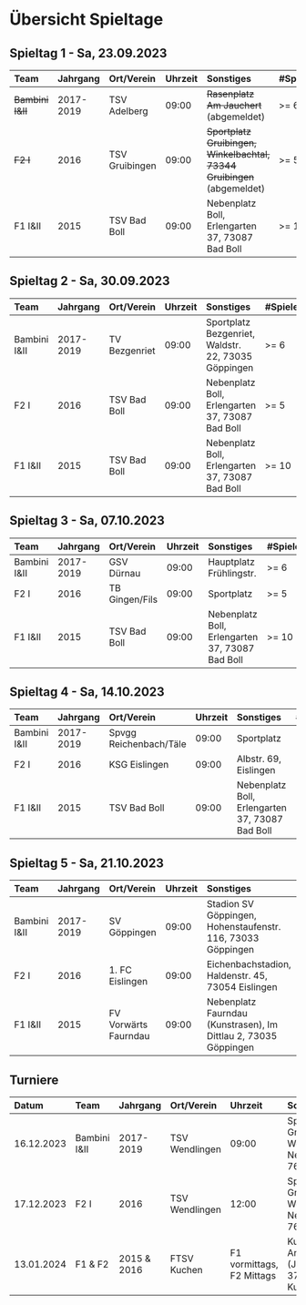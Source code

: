 # Übersicht Spieltage

## Spieltag 1 - Sa, 23.09.2023

| Team             | Jahrgang  | Ort/Verein     | Uhrzeit | Sonstiges                                                               | #Spieler |
| :--------------- | :-------- | :------------- | :------ | :---------------------------------------------------------------------- | :------- |
| ~~Bambini I&II~~ | 2017-2019 | TSV Adelberg   | 09:00   | ~~Rasenplatz Am Jauchert~~ (abgemeldet)                                 | >= 6     |
| ~~F2 I~~         | 2016      | TSV Gruibingen | 09:00   | ~~Sportplatz Gruibingen, Winkelbachtal, 73344 Gruibingen~~ (abgemeldet) | >= 5     |
| F1 I&II          | 2015      | TSV Bad Boll   | 09:00   | Nebenplatz Boll, Erlengarten 37, 73087 Bad Boll                         | >= 10    |

## Spieltag 2 - Sa, 30.09.2023

| Team         | Jahrgang  | Ort/Verein    | Uhrzeit | Sonstiges                                           | #Spieler |
| :----------- | :-------- | :------------ | :------ | :-------------------------------------------------- | :------- |
| Bambini I&II | 2017-2019 | TV Bezgenriet | 09:00   | Sportplatz Bezgenriet, Waldstr. 22, 73035 Göppingen | >= 6     |
| F2 I         | 2016      | TSV Bad Boll  | 09:00   | Nebenplatz Boll, Erlengarten 37, 73087 Bad Boll     | >= 5     |
| F1 I&II      | 2015      | TSV Bad Boll  | 09:00   | Nebenplatz Boll, Erlengarten 37, 73087 Bad Boll     | >= 10    |

## Spieltag 3 - Sa, 07.10.2023

| Team         | Jahrgang  | Ort/Verein     | Uhrzeit | Sonstiges                                       | #Spieler |
| :----------- | :-------- | :------------- | :------ | :---------------------------------------------- | :------- |
| Bambini I&II | 2017-2019 | GSV Dürnau     | 09:00   | Hauptplatz Frühlingstr.                         | >= 6     |
| F2 I         | 2016      | TB Gingen/Fils | 09:00   | Sportplatz                                      | >= 5     |
| F1 I&II      | 2015      | TSV Bad Boll   | 09:00   | Nebenplatz Boll, Erlengarten 37, 73087 Bad Boll | >= 10    |

## Spieltag 4 - Sa, 14.10.2023

| Team         | Jahrgang  | Ort/Verein             | Uhrzeit | Sonstiges                                       | #Spieler |
| :----------- | :-------- | :--------------------- | :------ | :---------------------------------------------- | :------- |
| Bambini I&II | 2017-2019 | Spvgg Reichenbach/Täle | 09:00   | Sportplatz                                      | >= 6     |
| F2 I         | 2016      | KSG Eislingen          | 09:00   | Albstr. 69, Eislingen                           | >= 5     |
| F1 I&II      | 2015      | TSV Bad Boll           | 09:00   | Nebenplatz Boll, Erlengarten 37, 73087 Bad Boll | >= 10    |

## Spieltag 5 - Sa, 21.10.2023

| Team         | Jahrgang  | Ort/Verein           | Uhrzeit | Sonstiges                                                       | #Spieler |
| :----------- | :-------- | :------------------- | :------ | :-------------------------------------------------------------- | :------- |
| Bambini I&II | 2017-2019 | SV Göppingen         | 09:00   | Stadion SV Göppingen, Hohenstaufenstr. 116, 73033 Göppingen     | >= 6     |
| F2 I         | 2016      | 1. FC Eislingen      | 09:00   | Eichenbachstadion, Haldenstr. 45, 73054 Eislingen               | >= 5     |
| F1 I&II      | 2015      | FV Vorwärts Faurndau | 09:00   | Nebenplatz Faurndau (Kunstrasen), Im Dittlau 2, 73035 Göppingen | >= 10    |

## Turniere

| Datum      | Team         | Jahrgang    | Ort/Verein     | Uhrzeit                   | Sonstiges                                           | #Spieler |
| :--------- | :----------- | :---------- | :------------- | :------------------------ | :-------------------------------------------------- | :------- |
| 16.12.2023 | Bambini I&II | 2017-2019   | TSV Wendlingen | 09:00                     | Sporthalle im Grund in Wendlingen, Neuffenstraße 76 | >= 6     |
| 17.12.2023 | F2 I         | 2016        | TSV Wendlingen | 12:00                     | Sporthalle im Grund in Wendlingen, Neuffenstraße 76 | >= 5     |
| 13.01.2024 | F1 & F2      | 2015 & 2016 | FTSV Kuchen    | F1 vormittags, F2 Mittags | Kuchener Ankenhalle (Jahnstraße 37, 73329 Kuchen)   | 2 * >= 5 |
